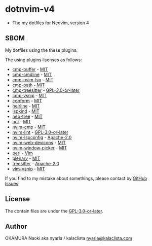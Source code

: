 # dotnvim-v4

- The my dotfiles for Neovim, version 4

## SBOM

My dotfiles using the these plugins.

The using plugins lisenses as follows:

- [cmp-buffer](https://github.com/hrsh7th/cmp-buffer/) - [MIT](https://github.com/hrsh7th/cmp-buffer/blob/3022dbc9166796b644a841a02de8dd1cc1d311fa/LICENSE)
- [cmp-cmdline](https://github.com/hrsh7th/cmp-cmdline/) - [MIT](https://github.com/hrsh7th/cmp-cmdline/blob/d250c63aa13ead745e3a40f61fdd3470efde3923/LICENSE)
- [cmp-nvim-lsp](https://github.com/hrsh7th/cmp-nvim-lsp/) - [MIT](https://github.com/hrsh7th/cmp-nvim-lsp/blob/bd5a7d6db125d4654b50eeae9f5217f24bb22fd3/LICENSE)
- [cmp-path](https://github.com/hrsh7th/cmp-path/) - [MIT](https://github.com/hrsh7th/cmp-path/blob/91ff86cd9c29299a64f968ebb45846c485725f23/LICENSE)
- [cmp-treesitter](https://github.com/ray-x/cmp-treesitter/) - [GPL-3.0-or-later](https://github.com/ray-x/cmp-treesitter/blob/958fcfa0d8ce46d215e19cc3992c542f576c4123/LICENSE)
- [cmp-vsnip](https://github.com/hrsh7th/cmp-vsnip/) - [MIT](https://github.com/hrsh7th/cmp-vsnip/blob/989a8a73c44e926199bfd05fa7a516d51f2d2752/LICENSE)
- [conform](https://github.com/stevearc/conform.nvim/) - [MIT](https://github.com/stevearc/conform.nvim/blob/3543d000dafbc41cc7761d860cfdb24e82154f75/LICENSE)
- [heirline](https://github.com/rebelot/heirline.nvim/) - [MIT](https://github.com/rebelot/heirline.nvim/blob/fae936abb5e0345b85c3a03ecf38525b0828b992/LICENSE)
- [lspkind](https://github.com/onsails/lspkind.nvim/) - [MIT](https://github.com/onsails/lspkind.nvim/blob/d79a1c3299ad0ef94e255d045bed9fa26025dab6/LICENSE)
- [neo-tree](https://github.com/nvim-neo-tree/neo-tree.nvim/) - [MIT](https://github.com/nvim-neo-tree/neo-tree.nvim/blob/f1deac7ecec88c28a250d890ba7bb35843e69cbd/LICENSE)
- [nui](https://github.com/MunifTanjim/nui.nvim/) - [MIT](https://github.com/MunifTanjim/nui.nvim/blob/de740991c12411b663994b2860f1a4fd0937c130/LICENSE)
- [nvim-cmp](https://github.com/hrsh7th/nvim-cmp/) - [MIT](https://github.com/hrsh7th/nvim-cmp/blob/b5311ab3ed9c846b585c0c15b7559be131ec4be9/LICENSE)
- [nvim-lint](https://github.com/mfussenegger/nvim-lint/) - [GPL-3.0-or-later](https://github.com/mfussenegger/nvim-lint/blob/f126af5345c7472e9a0cdbe1d1a29209be72c4c4/LICENSE.txt)
- [nvim-lspconfig](https://github.com/neovim/nvim-lspconfig/) - [Apache-2.0](https://github.com/neovim/nvim-lspconfig/blob/3db16ceeea947517f0dc1404c24dcb5ab0c91d26/LICENSE.md)
- [nvim-web-devicons](https://github.com/nvim-tree/nvim-web-devicons/) - [MIT](https://github.com/nvim-tree/nvim-web-devicons/blob/6e51ca170563330e063720449c21f43e27ca0bc1/LICENSE)
- [nvim-window-picker](https://github.com/s1n7ax/nvim-window-picker/) - [MIT](https://github.com/s1n7ax/nvim-window-picker/blob/6382540b2ae5de6c793d4aa2e3fe6dbb518505ec/LICENSE)
- [perl](https://github.com/vim-perl/vim-perl/) - [Vim](https://github.com/vim-perl/vim-perl/blob/25ecb0061a3558d242a471b162aad20e4308815d/COPYING)
- [plenary](https://github.com/nvim-lua/plenary.nvim/) - [MIT](https://github.com/nvim-lua/plenary.nvim/blob/b9fd5226c2f76c951fc8ed5923d85e4de065e509/LICENSE)
- [treesitter](https://github.com/nvim-treesitter/nvim-treesitter/) - [Apache-2.0](https://github.com/nvim-treesitter/nvim-treesitter/blob/42fc28ba918343ebfd5565147a42a26580579482/LICENSE)
- [vim-vsnip](https://github.com/hrsh7th/vim-vsnip/) - [MIT](https://github.com/hrsh7th/vim-vsnip/blob/0a4b8419e44f47c57eec4c90df17567ad4b1b36e/LICENSE)

If you find to my mistake about somethings, please contact by [GitHub Issues](https://github.com/nyarla/dotnvim-v4/issues).

## License

The contain files are under the [GPL-3.0-or-later](./LICENSE).

## Author

OKAMURA Naoki aka nyarla / kalaclista <nyarla@kalaclista.com>
